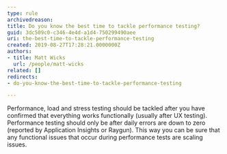 ```yaml
---
type: rule
archivedreason: 
title: Do you know the best time to tackle performance testing?
guid: 3dc509c0-c346-4e4d-a1d4-750299490aee
uri: the-best-time-to-tackle-performance-testing
created: 2019-08-27T17:28:21.0000000Z
authors:
- title: Matt Wicks
  url: /people/matt-wicks
related: []
redirects:
- do-you-know-the-best-time-to-tackle-performance-testing

---
```


Performance, load and stress testing should be tackled after you have confirmed that everything works functionally (usually after UX testing). Performance testing should only be after daily errors are down to zero (reported by Application Insights or Raygun). This way you can be sure that any functional issues that occur during performance tests are scaling issues.

<!--endintro-->
